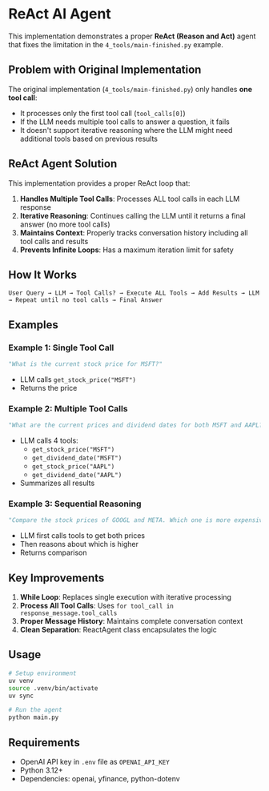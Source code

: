 # ReAct AI Agent

This implementation demonstrates a proper **ReAct (Reason and Act)** agent that fixes the limitation in the `4_tools/main-finished.py` example.

## Problem with Original Implementation

The original implementation (`4_tools/main-finished.py`) only handles **one tool call**:
- It processes only the first tool call (`tool_calls[0]`)
- If the LLM needs multiple tool calls to answer a question, it fails
- It doesn't support iterative reasoning where the LLM might need additional tools based on previous results

## ReAct Agent Solution

This implementation provides a proper ReAct loop that:

1. **Handles Multiple Tool Calls**: Processes ALL tool calls in each LLM response
2. **Iterative Reasoning**: Continues calling the LLM until it returns a final answer (no more tool calls)
3. **Maintains Context**: Properly tracks conversation history including all tool calls and results
4. **Prevents Infinite Loops**: Has a maximum iteration limit for safety

## How It Works

```
User Query → LLM → Tool Calls? → Execute ALL Tools → Add Results → LLM → Repeat until no tool calls → Final Answer
```

## Examples

### Example 1: Single Tool Call
```python
"What is the current stock price for MSFT?"
```
- LLM calls `get_stock_price("MSFT")`
- Returns the price

### Example 2: Multiple Tool Calls
```python
"What are the current prices and dividend dates for both MSFT and AAPL?"
```
- LLM calls 4 tools:
  - `get_stock_price("MSFT")`
  - `get_dividend_date("MSFT")`
  - `get_stock_price("AAPL")`
  - `get_dividend_date("AAPL")`
- Summarizes all results

### Example 3: Sequential Reasoning
```python
"Compare the stock prices of GOOGL and META. Which one is more expensive?"
```
- LLM first calls tools to get both prices
- Then reasons about which is higher
- Returns comparison

## Key Improvements

1. **While Loop**: Replaces single execution with iterative processing
2. **Process All Tool Calls**: Uses `for tool_call in response_message.tool_calls`
3. **Proper Message History**: Maintains complete conversation context
4. **Clean Separation**: ReactAgent class encapsulates the logic

## Usage

```bash
# Setup environment
uv venv
source .venv/bin/activate
uv sync

# Run the agent
python main.py
```

## Requirements

- OpenAI API key in `.env` file as `OPENAI_API_KEY`
- Python 3.12+
- Dependencies: openai, yfinance, python-dotenv